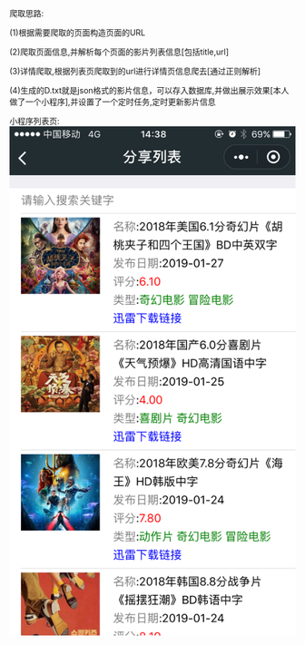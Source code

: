 爬取思路:

(1)根据需要爬取的页面构造页面的URL

(2)爬取页面信息,并解析每个页面的影片列表信息[包括title,url]

(3)详情爬取,根据列表页爬取到的url进行详情页信息爬去[通过正则解析]

(4)生成的D.txt就是json格式的影片信息，可以存入数据库,并做出展示效果[本人做了一个小程序],并设置了一个定时任务,定时更新影片信息

小程序列表页:
![image](https://github.com/xuyujie1991/dytt_spider/blob/master/dytt_image.png)

